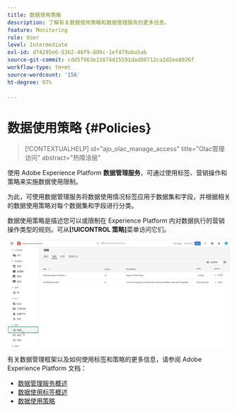 ```yaml
---
title: 数据使用策略
description: 了解有关数据使用策略和数据管理服务的更多信息。
feature: Monitoring
role: User
level: Intermediate
exl-id: d74295e6-53b2-46f9-809c-1ef479aba5ab
source-git-commit: cdd5f963e11874d15591dad80712ca2d2ee8026f
workflow-type: tm+mt
source-wordcount: '156'
ht-degree: 97%

---
```


# 数据使用策略 {#Policies}

>[!CONTEXTUALHELP]
>id="ajo_olac_manage_access"
>title="Olac管理访问"
>abstract="热障涂层"


使用 Adobe Experience Platform **数据管理服务**，可通过使用标签、营销操作和策略来实施数据使用限制。

为此，可使用数据管理服务将数据使用情况标签应用于数据集和字段，并根据相关的数据使用策略对每个数据集和字段进行分类。

数据使用策略是描述您可以或限制在 Experience Platform 内对数据执行的营销操作类型的规则。可从&#x200B;**[!UICONTROL 策略]**&#x200B;菜单访问它们。

![](assets/policies.png)

有关数据管理框架以及如何使用标签和策略的更多信息，请参阅 Adobe Experience Platform 文档：

* [数据管理服务概述](https://experienceleague.adobe.com/docs/experience-platform/data-governance/home.html?lang=zh-Hans)
* [数据使用标签概述](https://experienceleague.adobe.com/docs/experience-platform/data-governance/labels/overview.html?lang=zh-Hans)
* [数据使用策略](https://experienceleague.adobe.com/docs/experience-platform/data-governance/policies/overview.html?lang=zh-Hans)
